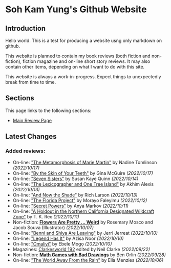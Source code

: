 # Soh Kam Yung's Github Website

## Introduction

Hello world. This is a test for producing a website usng only markdown on github.

This website is planned to contain my book reviews (both fiction and non-fiction), fiction magazine and on-line short story reviews. It may also contain other items, depending on what I want to do with this site.

This website is always a work-in-progress. Expect things to unexpectedly break from time to time.

## Sections

This page links to the following sections:

- [Main Review Page](/reviews/README.md)

## Latest Changes

### Added reviews:
- On-line: ["The Metamorphosis of Marie Martin"](reviews/online/2022/20221017-TheMetamorphosisOfMarieMartin.md) by Nadine Tomlinson *(2022/10/17)*
- On-line: ["By the Skin of Your Teeth"](reviews/online/2022/20221017-ByTheSkinOfYourTeeth.md) by Gina McGuire *(2022/10/17)*
- On-line: ["Seven Sisters"](reviews/online/2022/20221014-SevenSisters.md) by Susan Kaye Quinn *(2022/10/14)*
- On-line: ["The Lexicographer and One Tree Island"](reviews/online/2022/20221013-TheLexicographerAndOneTreeIsland.md) by Akhim Alexis *(2022/10/13)*
- On-line: ["And Now the Shade"](reviews/online/2022/20221013-AndNowTheShade.md) by Rich Larson *(2022/10/13)*
- On-line: ["The Florida Project"](reviews/online/2022/20221012-TheFloridaProject.md) by Morayo ​​Faleyimu *(2022/10/12)*
- On-line: ["Secret Powers"](reviews/online/2022/20221011-SecretPowers.md) by Anya Markov *(2022/10/11)*
- On-line: ["A Holdout in the Northern California Designated Wildcraft Zone"](reviews/online/2022/20221011-AHoldoutInTheNorthernCaliforniaDesignatedWildcraftZone.md) by T. K. Rex *(2022/10/11)*
- Non-fiction: [**Flowers Are Pretty ... Weird**](reviews/nonfiction/2022/20221007-FlowersArePrettyWeird.md) by Rosemary Mosco and Jacob Souva (Illustrator) *(2022/10/07)*
- On-line: ["Benni and Shiya Are Leaving"](reviews/online/2022/20221010-BenniAndShiyaAreLeaving.md) by Jerri Jerreat *(2022/10/10)*
- On-line: ["Legend Has It"](reviews/online/2022/20221010-LegendHasIt.md) by Azisa Noor *(2022/10/10)*
- On-line: ["Omaliyi"](reviews/online/2022/20221010-Omaliyi.md) by Ebele Mọgọ *(2022/10/10)*
- Magazines: [Clarkesworld 192](reviews/magazines/Clarkesworld/20220922-Clarkesworld192.md) edited by Neil Clarke *(2022/09/22)*
- Non-fiction: [**Math Games with Bad Drawings**](reviews/nonfiction/2022/20220906-MathGamesWithBadDrawings.md) by Ben Orlin *(2022/09/28)*
- On-line: ["The World Away From the Rain"](reviews/online/2022/20221006-TheWorldAwayFromRain.md) by Ella Menzies *(2022/10/06)*
